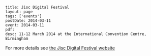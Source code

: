 ```
title: Jisc Digital Festival
layout: page
tags: ['events']
postDate: 2014-03-11
event: 2014-03-11
pdf: 
desc: 11-12 March 2014 at the International Convention Centre, Birmingham
```


For more details see [the Jisc Digital Festival website](http://www.jisc.ac.uk/digifest) 